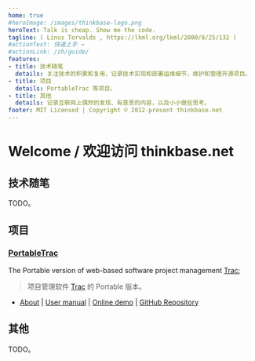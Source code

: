 ```yaml
---
home: true
#heroImage: /images/thinkbase-logo.png
heroText: Talk is cheap. Show me the code.
tagline: ( Linus Torvalds , https://lkml.org/lkml/2000/8/25/132 )
#actionText: 快速上手 →
#actionLink: /zh/guide/
features:
- title: 技术随笔
  details: 关注技术的积累和复用，记录技术实现和部署运维细节，维护和管理开源项目。
- title: 项目
  details: PortableTrac 等项目。
- title: 其他
  details: 记录互联网上偶然的发现、有意思的内容，以及小小做些思考。
footer: MIT Licensed | Copyright © 2012-present thinkbase.net
---
```


# Welcome / 欢迎访问 thinkbase.net

## 技术随笔

TODO。

## 项目

### [PortableTrac](prj/PortableTrac)
The Portable version of web-based software project management ​[Trac](https://trac.edgewall.org/);

> 项目管理软件 [Trac](https://trac.edgewall.org/) 的 Portable 版本。

- [About](prj/PortableTrac/) | [User manual](prj/PortableTrac/manual.html) | [Online demo](http://www.thinkbase.net/trac) | [GitHub Repository](https://github.com/thinkbase/PortableTrac)

## 其他
TODO。